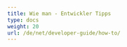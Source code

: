 ```yaml
---
title: Wie man - Entwickler Tipps
type: docs
weight: 20
url: /de/net/developer-guide/how-to/
---
```

